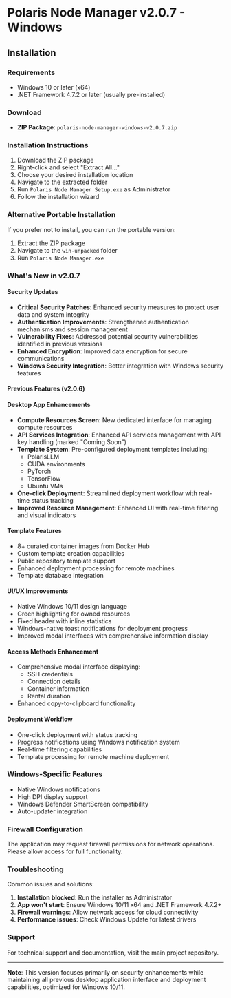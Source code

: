 # Polaris Node Manager v2.0.7 - Windows

## Installation

### Requirements
- Windows 10 or later (x64)
- .NET Framework 4.7.2 or later (usually pre-installed)

### Download
- **ZIP Package**: `polaris-node-manager-windows-v2.0.7.zip`

### Installation Instructions

1. Download the ZIP package
2. Right-click and select "Extract All..." 
3. Choose your desired installation location
4. Navigate to the extracted folder
5. Run `Polaris Node Manager Setup.exe` as Administrator
6. Follow the installation wizard

### Alternative Portable Installation
If you prefer not to install, you can run the portable version:
1. Extract the ZIP package
2. Navigate to the `win-unpacked` folder
3. Run `Polaris Node Manager.exe`

### What's New in v2.0.7

#### Security Updates
- **Critical Security Patches**: Enhanced security measures to protect user data and system integrity
- **Authentication Improvements**: Strengthened authentication mechanisms and session management
- **Vulnerability Fixes**: Addressed potential security vulnerabilities identified in previous versions
- **Enhanced Encryption**: Improved data encryption for secure communications
- **Windows Security Integration**: Better integration with Windows security features

#### Previous Features (v2.0.6)

#### Desktop App Enhancements
- **Compute Resources Screen**: New dedicated interface for managing compute resources
- **API Services Integration**: Enhanced API services management with API key handling (marked "Coming Soon")
- **Template System**: Pre-configured deployment templates including:
  - PolarisLLM
  - CUDA environments  
  - PyTorch
  - TensorFlow
  - Ubuntu VMs
- **One-click Deployment**: Streamlined deployment workflow with real-time status tracking
- **Improved Resource Management**: Enhanced UI with real-time filtering and visual indicators

#### Template Features
- 8+ curated container images from Docker Hub
- Custom template creation capabilities
- Public repository template support
- Enhanced deployment processing for remote machines
- Template database integration

#### UI/UX Improvements
- Native Windows 10/11 design language
- Green highlighting for owned resources
- Fixed header with inline statistics
- Windows-native toast notifications for deployment progress
- Improved modal interfaces with comprehensive information display

#### Access Methods Enhancement
- Comprehensive modal interface displaying:
  - SSH credentials
  - Connection details
  - Container information
  - Rental duration
- Enhanced copy-to-clipboard functionality

#### Deployment Workflow
- One-click deployment with status tracking
- Progress notifications using Windows notification system
- Real-time filtering capabilities
- Template processing for remote machine deployment

### Windows-Specific Features
- Native Windows notifications
- High DPI display support
- Windows Defender SmartScreen compatibility
- Auto-updater integration

### Firewall Configuration
The application may request firewall permissions for network operations. Please allow access for full functionality.

### Troubleshooting
Common issues and solutions:
1. **Installation blocked**: Run the installer as Administrator
2. **App won't start**: Ensure Windows 10/11 x64 and .NET Framework 4.7.2+
3. **Firewall warnings**: Allow network access for cloud connectivity
4. **Performance issues**: Check Windows Update for latest drivers

### Support
For technical support and documentation, visit the main project repository.

---
**Note**: This version focuses primarily on security enhancements while maintaining all previous desktop application interface and deployment capabilities, optimized for Windows 10/11.
